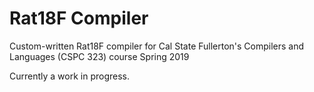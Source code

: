 # Rat18F Compiler
Custom-written Rat18F compiler for Cal State Fullerton's Compilers and Languages (CSPC 323) course
Spring 2019

Currently a work in progress.
